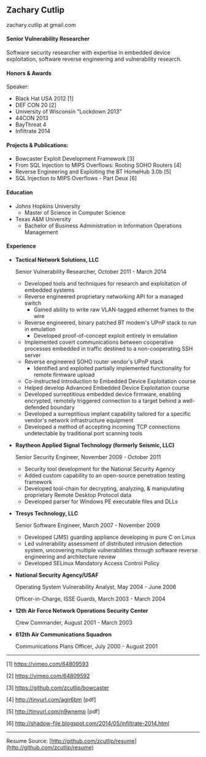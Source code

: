 ## Zachary Cutlip
zachary.cutlip at gmail.com

#### Senior Vulnerability Researcher

Software security researcher with expertise in embedded device exploitation, software reverse engineering and vulnerability research.

#### Honors & Awards

Speaker:
* Black Hat USA 2012 [1]
* DEF CON 20 [2]
* University of Wisconsin "Lockdown 2013"
* 44CON 2013
* BayThreat 4
* Infiltrate 2014


#### Projects & Publications:
* Bowcaster Exploit Development Framework [3]
* From SQL Injection to MIPS Overflows: Rooting SOHO Routers [4]
* Reverse Engineering and Exploiting the BT HomeHub 3.0b [5]
* SQL Injection to MIPS Overflows - Part Deux [6]

#### Education
* Johns Hopkins University
    * Master of Science in Computer Science
* Texas A&M University
    * Bachelor of Business Administration in Information Operations Management

#### Experience

*   **Tactical Network Solutions, LLC**

    Senior Vulnerability Researcher, October 2011 - March 2014

    - Developed tools and techniques for research and exploitation of embedded systems
    - Reverse engineered proprietary networking API for a managed switch
      - Gained ability to write raw VLAN-tagged ethernet frames to the wire
    - Reverse engineered, binary patched BT modem's UPnP stack to run in emulation
      - Developed proof-of-concept exploit entirely in emulation
    - Implemented covert communications between cooperative processes embedded in traffic destined to a non-cooperating SSH server
    - Reverse engineered SOHO router vendor's UPnP stack
      - Identified and exploited partially implemented functionality for remote firmware upload
    - Co-instructed Introduction to Embedded Device Exploitation course 
    - Helped develop Advanced Embedded Device Exploitation course
    - Developed surreptitious embedded device firmware, enabling encrypted, remotely triggered connection to a target behind a well-defended boundary
    - Developed a surreptitious implant capability tailored for a specific vendor's network infrastructure equipment
    - Developed a method of accepting incoming TCP connections undetectable by traditional port scanning tools


*   **Raytheon Applied Signal Technology (formerly Seismic, LLC)**
    
    Senior Security Engineer, November 2009 - October 2011
    
    - Security tool development for the National Security Agency
    - Added custom capability to an open-source penetration testing framework
    - Developed tool-chain for decrypting, analyzing, & manipulating proprietary Remote Desktop Protocol data
    - Developed parser for Windows PE executable files and DLLs
  
*   **Tresys Technology, LLC**
    
    Senior Software Engineer, March 2007 - November 2009

    - Developed (JMS) guarding appliance developing in pure C on Linux
    - Led vulnerability assessment of distributed intrusion detection system, uncovering multiple vulnerabilities through software reverse engineering and architecture review
    - Developed SELinux Mandatory Access Control Policy

*   **National Security Agency/USAF**

    Operating System Vulnerability Analyst, May 2004 - June 2006
    
    Officer-in-Charge, ISSE Guards, March 2003 - March 2004
    

* **12th Air Force Network Operations Security Center**

    Crew Commander, August 2001 - March 2003
    
* **612th Air Communications Squadron**

    Communications Plans Officer, July 2000 - August 2001

* * * *

[1] <https://vimeo.com/64809593>

[2] <https://vimeo.com/64809592>

[3] <https://github.com/zcutlip/bowcaster>

[4] <http://tinyurl.com/agjr6bm> [pdf]

[5] <http://tinyurl.com/n9wnemp> [pdf]

[6] <http://shadow-file.blogspot.com/2014/05/infiltrate-2014.html>

-------
Resume Source: [http://github.com/zcutlip/resume](http://github.com/zcutlip/resume)
